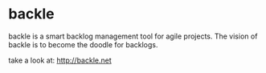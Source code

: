 backle
======

backle is a smart backlog management tool for agile projects.
The vision of backle is to become the doodle for backlogs.


take a look at:
http://backle.net

